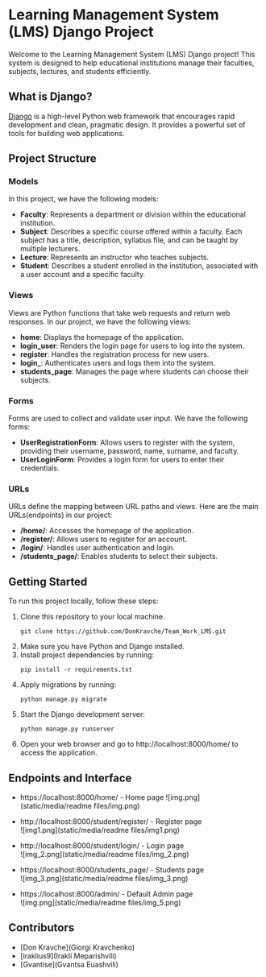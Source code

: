 # Learning Management System (LMS) Django Project

Welcome to the Learning Management System (LMS) Django project! This system is designed to help educational institutions manage their faculties, subjects, lectures, and students efficiently.

## What is Django?

[Django](https://www.djangoproject.com/) is a high-level Python web framework that encourages rapid development and 
clean, pragmatic design. It provides a powerful set of tools for building web applications.

## Project Structure

### Models

In this project, we have the following models:

- **Faculty**: Represents a department or division within the educational institution.
- **Subject**: Describes a specific course offered within a faculty. Each subject has a title, description, syllabus file, and can be taught by multiple lecturers.
- **Lecture**: Represents an instructor who teaches subjects.
- **Student**: Describes a student enrolled in the institution, associated with a user account and a specific faculty.

### Views

Views are Python functions that take web requests and return web responses. In our project, we have the following views:

- **home**: Displays the homepage of the application.
- **login_user**: Renders the login page for users to log into the system.
- **register**: Handles the registration process for new users.
- **login_**: Authenticates users and logs them into the system.
- **students_page**: Manages the page where students can choose their subjects.

### Forms

Forms are used to collect and validate user input. We have the following forms:

- **UserRegistrationForm**: Allows users to register with the system, providing their username, password, name, surname, and faculty.
- **UserLoginForm**: Provides a login form for users to enter their credentials.

### URLs

URLs define the mapping between URL paths and views. Here are the main URLs(endpoints) in our project:

- **/home/**: Accesses the homepage of the application.
- **/register/**: Allows users to register for an account.
- **/login/**: Handles user authentication and login.
- **/students_page/**: Enables students to select their subjects.

## Getting Started

To run this project locally, follow these steps:

1. Clone this repository to your local machine.
    ```
    git clone https://github.com/DonKravche/Team_Work_LMS.git
    ```
2. Make sure you have Python and Django installed.
3. Install project dependencies by running:
    ```
    pip install -r requirements.txt
    ```
4. Apply migrations by running:
    ```
    python manage.py migrate
    ```
5. Start the Django development server:
    ```
    python manage.py runserver
    ```
6. Open your web browser and go to http://localhost:8000/home/ to access the application.


## Endpoints and Interface  

- https://localhost:8000/home/ - Home page
![img.png](static/media/readme files/img.png)

- http://localhost:8000/student/register/ - Register page   
![img1.png](static/media/readme files/img1.png)

- http://localhost:8000/student/login/ - Login page     
![img_2.png](static/media/readme files/img_2.png)

- https://localhost:8000/students_page/ - Students page      
![img_3.png](static/media/readme files/img_3.png)

- https://localhost:8000/admin/ - Default Admin page     
![img.png](static/media/readme files/img_5.png)

## Contributors
- [Don Kravche](Giorgi Kravchenko)
- [iraklius9](Irakli Meparishvili)
- [Gvantise](Gvantsa Euashvili)

